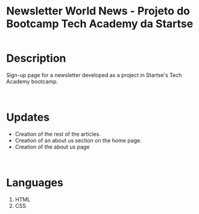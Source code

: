 # Newsletter World News - Projeto do Bootcamp Tech Academy da Startse #

<img href="">

<h1>Description</h1> 

<p>Sign-up page for a newsletter developed as a project in Startse's Tech Academy bootcamp.</p>

<br>
<h1>Updates</h1>

<ul>
  <li>Creation of the rest of the articles.</li>
  <li>
Creation of an about us section on the home page.</li>
  <li>Creation of the about us page</li>
  </ul>

<br>
<h1>Languages</h1>

  <ol>
    <li>HTML</li>
    <li>CSS</li>
  </ol>

<br>
